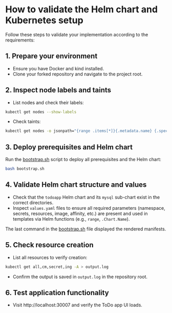 # How to validate the Helm chart and Kubernetes setup

Follow these steps to validate your implementation according to the requirements:

## 1. Prepare your environment

- Ensure you have Docker and kind installed.
- Clone your forked repository and navigate to the project root.

## 2. Inspect node labels and taints

- List nodes and check their labels:

```sh
kubectl get nodes --show-labels
```
- Check taints:
```sh
kubectl get nodes -o jsonpath="{range .items[*]}{.metadata.name} {.spec.taints[]}{\"\n\"}"
```


## 3. Deploy prerequisites and Helm chart

Run the [bootstrap.sh](./bootstrap.sh) script to deploy all prerequisites and the Helm chart:
```sh
bash bootstrap.sh
```

## 4. Validate Helm chart structure and values

- Check that the `todoapp` Helm chart and its `mysql` sub-chart exist in the correct directories.
- Inspect `values.yaml` files to ensure all required parameters (namespace, secrets, resources, image, affinity, etc.) are present and used in templates via Helm functions (e.g., `range`, `.Chart.Name`).

The last command in the [bootstrap.sh](./bootstrap.sh) file displayed the rendered manifests.

## 5. Check resource creation

- List all resources to verify creation:

```sh
kubectl get all,cm,secret,ing -A > output.log
```
- Confirm the output is saved in `output.log` in the repository root.

## 6. Test application functionality

- Visit http://localhost:30007 and verify the ToDo app UI loads.